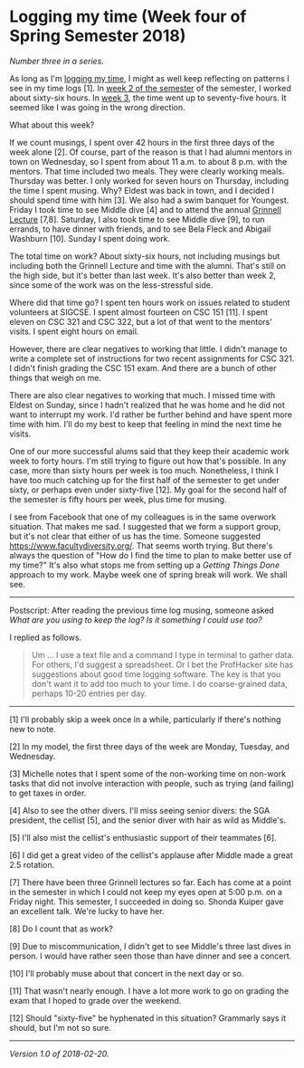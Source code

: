 Logging my time (Week four of Spring Semester 2018)
===================================================

_Number three in a series._

As long as I'm [logging my time](time-logs-2018-02-13), I might as well
keep reflecting on patterns I see in my time logs [1].  In [week 2 of
the semester](time-logs-2018-02-05) of the semester, I worked about
sixty-six hours.  In [week 3](time-logs-2018-02-13), the time went up
to seventy-five hours.  It seemed like I was going in the wrong direction.

What about this week?

If we count musings, I spent over 42 hours in the first three days of
the week alone [2].  Of course, part of the reason is that I had alumni
mentors in town on Wednesday, so I spent from about 11 a.m. to about 8
p.m.  with the mentors.  That time included two meals.  They were clearly
working meals.  Thursday was better.  I only worked for seven hours on
Thursday, including the time I spent musing.  Why?  Eldest was back in
town, and I decided I should spend time with him [3].  We also had a swim
banquet for Youngest.  Friday I took time to see Middle dive [4] and to
attend the annual [Grinnell Lecture](grinnell-trads-grinnell-lecture)
[7,8].  Saturday, I also took time to see Middle dive [9], to run errands,
to have dinner with friends, and to see Bela Fleck and Abigail Washburn
[10].  Sunday I spent doing work.

The total time on work?  About sixty-six hours, not including musings
but including both the Grinnell Lecture and time with the alumni.
That's still on the high side, but it's better than last week.  It's also
better than week 2, since some of the work was on the less-stressful side.

Where did that time go?  I spent ten hours work on issues related to
student volunteers at SIGCSE.  I spent almost fourteen on CSC 151 [11].
I spent eleven on CSC 321 and CSC 322, but a lot of that went to the 
mentors' visits.  I spent eight hours on email.

However, there are clear negatives to working that little.  I didn't
manage to write a complete set of instructions for two recent assignments
for CSC 321.  I didn't finish grading the CSC 151 exam.  And there are a
bunch of other things that weigh on me.

There are also clear negatives to working that much.  I missed time with
Eldest on Sunday, since I hadn't realized that he was home and he did
not want to interrupt my work.  I'd rather be further behind and have
spent more time with him.  I'll do my best to keep that feeling in mind
the next time he visits.

One of our more successful alums said that they keep their academic work
week to forty hours.  I'm still trying to figure out how that's possible.
In any case, more than sixty hours per week is too much.  Nonetheless,
I think I have too much catching up for the first half of the semester to
get under sixty, or perhaps even under sixty-five [12].  My goal for the
second half of the semester is fifty hours per week, plus time for musing.

I see from Facebook that one of my colleagues is in the same overwork
situation.  That makes me sad.  I suggested that we form a support
group, but it's not clear that either of us has the time.  Someone
suggested <https://www.facultydiversity.org/>.  That seems worth trying.
But there's always the question of "How do I find the time to plan to
make better use of my time?"  It's also what stops me from setting up
a _Getting Things Done_ approach to my work.  Maybe week one of spring
break will work.  We shall see.

---

Postscript: After reading the previous time log musing, someone asked
_What are you using to keep the log? Is it something I could use too?_

I replied as follows.

> Um ... I use a text file and a command I type in terminal to gather data. For others, I'd suggest a spreadsheet. Or I bet the ProfHacker site has suggestions about good time logging software. The key is that you don't want it to add too much to your time. I do coarse-grained data, perhaps 10-20 entries per day.

---

[1] I'll probably skip a week once in a while, particularly if there's
nothing new to note.

[2] In my model, the first three days of the week are Monday, Tuesday,
and Wednesday.

[3] Michelle notes that I spent some of the non-working time on non-work
tasks that did not involve interaction with people, such as trying (and
failing) to get taxes in order.

[4] Also to see the other divers.  I'll miss seeing senior divers: the
SGA president, the cellist [5], and the senior diver with hair as wild
as Middle's.

[5] I'll also mist the cellist's enthusiastic support of their teammates [6].

[6] I did get a great video of the cellist's applause after Middle made
a great 2.5 rotation.

[7] There have been three Grinnell lectures so far.  Each has come at
a point in the semester in which I could not keep my eyes open at 5:00
p.m. on a Friday night.  This semester, I succeeded in doing so. Shonda
Kuiper gave an excellent talk.  We're lucky to have her.

[8] Do I count that as work?

[9] Due to miscommunication, I didn't get to see Middle's three last
dives in person.  I would have rather seen those than have dinner and
see a concert.

[10] I'll probably muse about that concert in the next day or so.

[11] That wasn't nearly enough.  I have a lot more work to go on grading
the exam that I hoped to grade over the weekend.

[12] Should "sixty-five" be hyphenated in this situation?  Grammarly says
it should, but I'm not so sure.

---

*Version 1.0 of 2018-02-20.*
